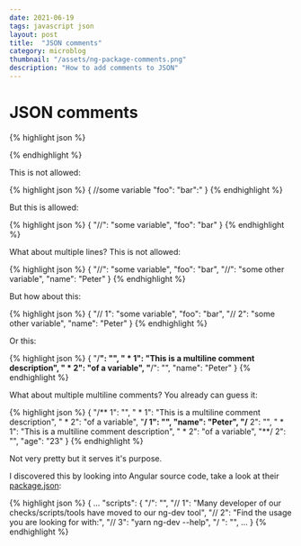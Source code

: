 ```yaml
---
date: 2021-06-19
tags: javascript json
layout: post
title:  "JSON comments"
category: microblog
thumbnail: "/assets/ng-package-comments.png"
description: "How to add comments to JSON"
---
```


# JSON comments

{% highlight json %}

{% endhighlight %}

This is not allowed:

{% highlight json %}
{
    //some variable
    "foo": "bar":"
}
{% endhighlight %}

But this is allowed:

{% highlight json %}
{
    "//": "some variable",
    "foo": "bar"
}
{% endhighlight %}

What about multiple lines? This is not allowed:

{% highlight json %}
{
    "//": "some variable",
    "foo": "bar",
    "//": "some other variable",
    "name": "Peter"
}
{% endhighlight %}

But how about this:

{% highlight json %}
{
    "// 1": "some variable",
    "foo": "bar",
    "// 2": "some other variable",
    "name": "Peter"
}
{% endhighlight %}

Or this:

{% highlight json %}
{
    "/**": "",
    " * 1": "This is a multiline comment description",
    " * 2": "of a variable",
    "**/": "",
    "name": "Peter"
}
{% endhighlight %}

What about multiple multiline comments? You already can guess it:

{% highlight json %}
{
    "/** 1": "",
    " * 1": "This is a multiline comment description",
    " * 2": "of a variable",
    "**/ 1": "",
    "name": "Peter",
    "/** 2": "",
    " * 1": "This is a multiline comment description",
    " * 2": "of a variable",
    "**/ 2": "",
    "age": "23"
}
{% endhighlight %}

Not very pretty but it serves it's purpose.

I discovered this by looking into Angular source code, take a look at their [package.json](https://github.com/angular/angular/blob/master/package.json):

{% highlight json %}
{
    ...
    "scripts": {
        "/": "",
        "// 1": "Many developer of our checks/scripts/tools have moved to our ng-dev tool",
        "// 2": "Find the usage you are looking for with:",
        "// 3": "yarn ng-dev --help",
        "/ ": "",
        ...
}
{% endhighlight %}
